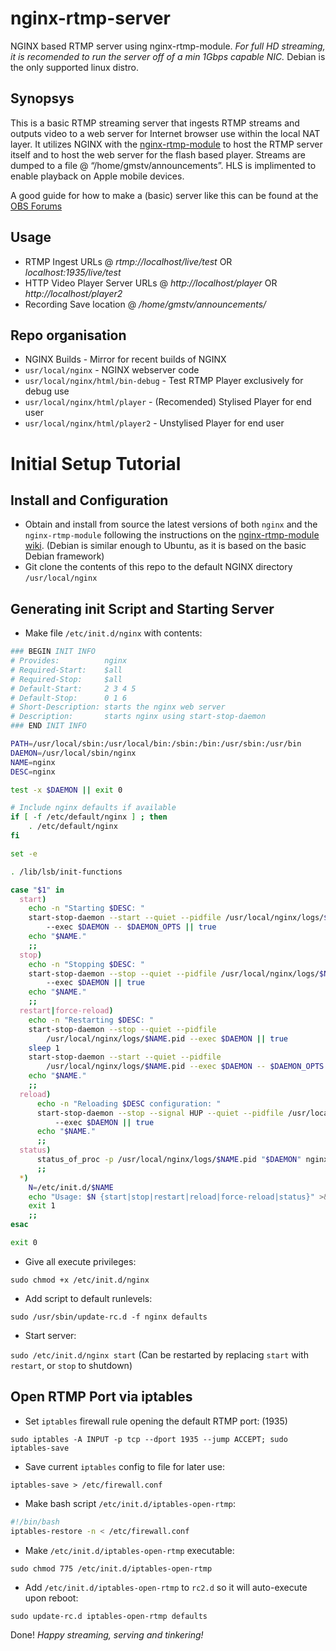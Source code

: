 # nginx-rtmp-server
NGINX based RTMP server using nginx-rtmp-module. _For full HD streaming, it is recomended to run the server off of a min 1Gbps capable NIC._ Debian is the only supported linux distro.

## Synopsys
This is a basic RTMP streaming server that ingests RTMP streams and outputs video to a web server for Internet browser use within the local NAT layer. It utilizes NGINX with the [nginx-rtmp-module](https://github.com/arut/nginx-rtmp-module) to host the RTMP server itself and to host the web server for the flash based player. Streams are dumped to a file @ “/home/gmstv/announcements”. HLS is implimented to enable playback on Apple mobile devices.

A good guide for how to make a (basic) server like this can be found at the [OBS Forums](https://obsproject.com/forum/resources/how-to-set-up-your-own-private-rtmp-server-using-nginx.50/)

## Usage
* RTMP Ingest URLs              @ *rtmp://localhost/live/test*  OR *localhost:1935/live/test*
* HTTP Video Player Server URLs @ *http://localhost/player*     OR *http://localhost/player2*
* Recording Save location       @ */home/gmstv/announcements/*

## Repo organisation
* NGINX Builds    - Mirror for recent builds of NGINX
* `usr/local/nginx` - NGINX webserver code
* `usr/local/nginx/html/bin-debug`  - Test RTMP Player exclusively for debug use
* `usr/local/nginx/html/player` - (Recomended) Stylised Player for end user
* `usr/local/nginx/html/player2` - Unstylised Player for end user

# Initial Setup Tutorial

## Install and Configuration

* Obtain and install from source the latest versions of both `nginx` and the `nginx-rtmp-module` following the instructions on the [nginx-rtmp-module wiki](https://github.com/arut/nginx-rtmp-module/wiki/Installing-on-Ubuntu-using-PPAs). (Debian is similar enough to Ubuntu, as it is based on the basic Debian framework)
* Git clone the contents of this repo to the default NGINX directory `/usr/local/nginx`

## Generating init Script and Starting Server

* Make file `/etc/init.d/nginx` with contents:

```bash
### BEGIN INIT INFO
# Provides:          nginx
# Required-Start:    $all
# Required-Stop:     $all
# Default-Start:     2 3 4 5
# Default-Stop:      0 1 6
# Short-Description: starts the nginx web server
# Description:       starts nginx using start-stop-daemon
### END INIT INFO

PATH=/usr/local/sbin:/usr/local/bin:/sbin:/bin:/usr/sbin:/usr/bin
DAEMON=/usr/local/sbin/nginx
NAME=nginx
DESC=nginx

test -x $DAEMON || exit 0

# Include nginx defaults if available
if [ -f /etc/default/nginx ] ; then
    . /etc/default/nginx
fi

set -e

. /lib/lsb/init-functions

case "$1" in
  start)
    echo -n "Starting $DESC: "
    start-stop-daemon --start --quiet --pidfile /usr/local/nginx/logs/$NAME.pid 
        --exec $DAEMON -- $DAEMON_OPTS || true
    echo "$NAME."
    ;;
  stop)
    echo -n "Stopping $DESC: "
    start-stop-daemon --stop --quiet --pidfile /usr/local/nginx/logs/$NAME.pid 
        --exec $DAEMON || true
    echo "$NAME."
    ;;
  restart|force-reload)
    echo -n "Restarting $DESC: "
    start-stop-daemon --stop --quiet --pidfile 
        /usr/local/nginx/logs/$NAME.pid --exec $DAEMON || true
    sleep 1
    start-stop-daemon --start --quiet --pidfile 
        /usr/local/nginx/logs/$NAME.pid --exec $DAEMON -- $DAEMON_OPTS || true
    echo "$NAME."
    ;;
  reload)
      echo -n "Reloading $DESC configuration: "
      start-stop-daemon --stop --signal HUP --quiet --pidfile /usr/local/nginx/logs/$NAME.pid 
          --exec $DAEMON || true
      echo "$NAME."
      ;;
  status)
      status_of_proc -p /usr/local/nginx/logs/$NAME.pid "$DAEMON" nginx && exit 0 || exit $?
      ;;
  *)
    N=/etc/init.d/$NAME
    echo "Usage: $N {start|stop|restart|reload|force-reload|status}" >&2
    exit 1
    ;;
esac

exit 0
```

* Give all execute privileges: 

`sudo chmod +x /etc/init.d/nginx`

* Add script to default runlevels: 

`sudo /usr/sbin/update-rc.d -f nginx defaults`

* Start server: 

`sudo /etc/init.d/nginx start` (Can be restarted by replacing `start` with `restart`, or `stop` to shutdown)

## Open RTMP Port via iptables

* Set `iptables` firewall rule opening the default RTMP port: (1935) 

`sudo iptables -A INPUT -p tcp --dport 1935 --jump ACCEPT; sudo iptables-save`

* Save current `iptables` config to file for later use: 

`iptables-save > /etc/firewall.conf`

* Make bash script `/etc/init.d/iptables-open-rtmp`:

```bash
#!/bin/bash
iptables-restore -n < /etc/firewall.conf
```

* Make `/etc/init.d/iptables-open-rtmp` executable: 

`sudo chmod 775 /etc/init.d/iptables-open-rtmp`

* Add `/etc/init.d/iptables-open-rtmp` to `rc2.d` so it will auto-execute upon reboot:

`sudo update-rc.d iptables-open-rtmp defaults`

Done! _Happy streaming, serving and tinkering!_